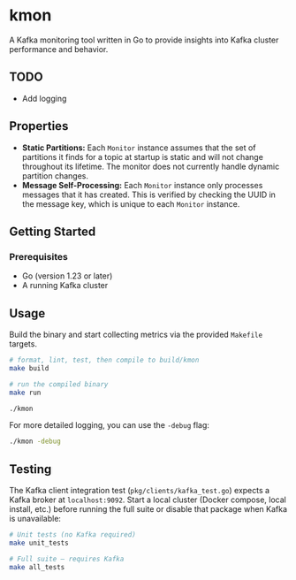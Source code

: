 # kmon

A Kafka monitoring tool written in Go to provide insights into Kafka cluster performance and behavior.

## TODO

- Add logging

## Properties

- **Static Partitions:** Each `Monitor` instance assumes that the set of partitions it finds for a topic at startup is static and will not change throughout its lifetime. The monitor does not currently handle dynamic partition changes.
- **Message Self-Processing:** Each `Monitor` instance only processes messages that it has created. This is verified by checking the UUID in the message key, which is unique to each `Monitor` instance.

## Getting Started

### Prerequisites

- Go (version 1.23 or later)
- A running Kafka cluster

## Usage

Build the binary and start collecting metrics via the provided `Makefile` targets.

```sh
# format, lint, test, then compile to build/kmon
make build

# run the compiled binary
make run
```

```sh
./kmon
```

For more detailed logging, you can use the `-debug` flag:

```sh
./kmon -debug
```

## Testing

The Kafka client integration test (`pkg/clients/kafka_test.go`) expects a Kafka broker at `localhost:9092`. Start a local cluster (Docker compose, local install, etc.) before running the full suite or disable that package when Kafka is unavailable:

```sh
# Unit tests (no Kafka required)
make unit_tests

# Full suite – requires Kafka
make all_tests
```
